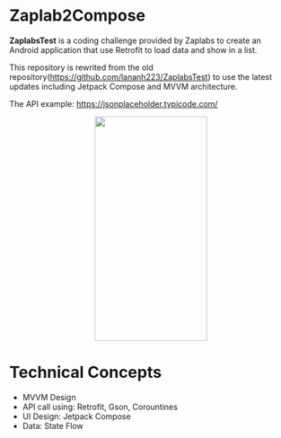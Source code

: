 # Zaplab2Compose
**ZaplabsTest** is a coding challenge provided by Zaplabs to create an Android application that use Retrofit to load data and show in a list. 

This repository is rewrited from the old repository(https://github.com/lananh223/ZaplabsTest) to use the latest updates including Jetpack Compose and MVVM architecture.

The API example: https://jsonplaceholder.typicode.com/

<p align="center">
  <img src="https://i.imgur.com/B54DqDl.png" width="200" height="400" />
</p>

# Technical Concepts
* MVVM Design
* API call using: Retrofit, Gson, Corountines
* UI Design: Jetpack Compose
* Data: State Flow

